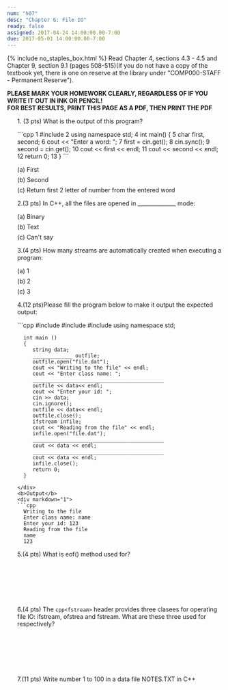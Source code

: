 ```yaml
---
num: "h07"
desc: "Chapter 6: File IO"
ready: false 
assigned: 2017-04-24 14:00:00.00-7:00
due: 2017-05-01 14:00:00.00-7:00
---
```

{% include no_staples_box.html %}
Read Chapter 4, sections 4.3 - 4.5 and Chapter 9, section 9.1 (pages 508-515)(If you do not have a copy of the textbook yet, there is one on reserve at the library under "COMP000-STAFF - Permanent Reserve").

<b>PLEASE MARK YOUR HOMEWORK CLEARLY, REGARDLESS OF IF YOU WRITE IT OUT IN INK OR PENCIL!<br/>
FOR BEST RESULTS, PRINT THIS PAGE AS A PDF, THEN PRINT THE PDF</b>
<ol markdown="1">
1.  (3 pts) What is the output of this program?
  <div style="margin-bottom:1em"></div>
  
<div markdown="1">
```cpp
1  #include <iostream>
2  using namespace std;
4  int main() {
5     char first, second;
6     cout << "Enter a word: ";
7     first = cin.get();
8     cin.sync();
9     second = cin.get();
10    cout << first << endl;
11    cout << second << endl; 
12    return 0;
13  }
```
</div>

<div style="margin-bottom:1em"></div>
    (a) First 
   <div style="margin-bottom:.5em"></div>
    (b) Second 
   <div style="margin-bottom:.5em"></div>
    (c) Return first 2 letter of number from the entered word
  <div style="margin-bottom:.5em"></div>
  
2.(3 pts) In C++, all the files are opened in ______________ mode: 
<div style="margin-bottom:1em"></div>
    (a) Binary 
   <div style="margin-bottom:.5em"></div>
    (b) Text 
   <div style="margin-bottom:.5em"></div>
    (c) Can't say
  <div style="margin-bottom:.5em"></div>

3.(4 pts) How many streams are automatically created when executing a program:
  <div style="margin-bottom:.1em"></div>
  (a) 1
  <div style="margin-bottom:.5em"></div>
  (b) 2
  <div style="margin-bottom:.5em"></div>
  (c) 3
  <div style="margin-bottom:.5em"></div>

4.(12 pts)Please fill the program below to make it output the expected output:
<div markdown="1">
  ```cpp
      #include <fstream>
      #include <iostream>
      #include <string>
      using namespace std;

      int main ()
      {
         string data;
         _____________ outfile;
         outfile.open("file.dat");
         cout << "Writing to the file" << endl;
         cout << "Enter class name: "; 
         ___________________________________________ 
         outfile << data<< endl;
         cout << "Enter your id: "; 
         cin >> data;
         cin.ignore();
         outfile << data<< endl;
         outfile.close();
         ifstream infile; 
         cout << "Reading from the file" << endl; 
         infile.open("file.dat"); 
         ___________________________________________
         cout << data << endl; 
         ___________________________________________
         cout << data << endl; 
         infile.close();
         return 0;
      }
  ```
  </div>
  <b>Output</b>
  <div markdown="1">
  ```cpp
    Writing to the file
    Enter class name: name
    Enter your id: 123
    Reading from the file
    name
    123
   ```
  </div>
  <div style="margin-bottom:1m"></div>
  
  
5.(4 pts) What is eof() method used for?
  <div style="margin-bottom:8em"></div>

6.(4 pts) The ```cpp<fstream>``` header provides three clasees for operating file IO:  ifstream, ofstrea and fstream. What are these three used for respectively?
 <div style="margin-bottom:8em"></div>

7.(11 pts) Write number 1 to 100 in a data file NOTES.TXT in C++
 <div style="margin-bottom:5em"></div>
 
 
 
 

